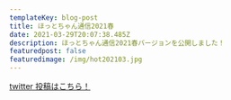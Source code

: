 ```yaml
---
templateKey: blog-post
title: ほっとちゃん通信2021春
date: 2021-03-29T20:07:38.485Z
description: ほっとちゃん通信2021春バージョンを公開しました！
featuredpost: false
featuredimage: /img/hot202103.jpg
---
```


[twitter 投稿はこちら！](https://twitter.com/hotmeidaimae/status/1399673346665578500)
